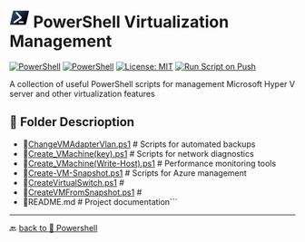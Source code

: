 # <img src="../../Assets/Powershell.svg" width="35" alt="PowerShell"> PowerShell Virtualization Management  

[![PowerShell](https://custom-icon-badges.demolab.com/badge/.-Microsoft-blue.svg?style=flat&logo=powershell-core-eyecatch32&logoColor=white)](https://learn.microsoft.com/en-us/powershell/scripting/install/installing-powershell-on-windows?view=powershell-7.5)
[![PowerShell](https://img.shields.io/badge/PowerShell-5.1%2B-blue?logo=powershell)](https://docs.microsoft.com/en-us/powershell/)
[![License: MIT](https://img.shields.io/badge/License-MIT-green.svg)](https://opensource.org/licenses/MIT)
[![Run Script on Push](https://github.com/KR-Sew/Scripting/actions/workflows/bash.yml/badge.svg)](https://github.com/KR-Sew/Scripting/actions/workflows/bash.yml)

A collection of useful PowerShell scripts for management Microsoft Hyper V server and other virtualization features

## 📂 Folder Descrioption  

- 📄[ChangeVMAdapterVlan.ps1](ChangeVmNetAdapterVlan.ps1)          # Scripts for automated backups
- 📄[Create_VMachine(key).ps1](Create_VMachine(keys).ps1)           # Scripts for network diagnostics
- 📄[Create_VMachine(Write-Host).ps1](Create_VMachine(Write%20host).ps1)   # Performance monitoring tools
- 📄[Create-VM-Snapshot.ps1](Create-VM-Snapshot.ps1)        # Scripts for Azure management
- 📄[CreateVirtualSwitch.ps1](CreateVirtualSwitch.ps1)     #
- 📄[CreateVMFromSnapshot.ps1](CreateVMfromSnapshot.ps1)   #
- 📄README.md                   # Project documentation```

---

🔙 [back to 📂 Powershell](../)
